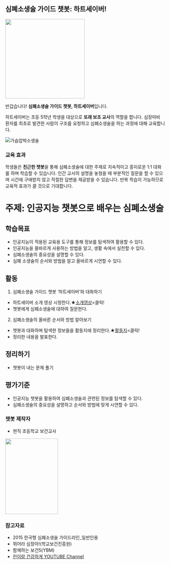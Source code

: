 ## 심폐소생술 가이드 챗봇: 하트세이버!

<img src='https://user-images.githubusercontent.com/72488320/234489360-820e7102-712f-4f09-ae07-48328fdb337d.png' width='250' height='250'>

반갑습니다! **심폐소생술 가이드 챗봇, 하트세이버**입니다.

 하트세이버는 초등 5학년 학생을 대상으로 **또래 보조 교사**의 역할을 합니다.
심장마비 환자를 최초로 발견한 사람이 구조를 요청하고 심폐소생술을 하는 과정에 대해 교육합니다.

![가슴압박소생술](https://user-images.githubusercontent.com/72488320/113854528-eaec8a80-97d9-11eb-84ab-7f9c292b079f.PNG)


### 교육 효과
 학생들은 **친근한 챗봇**을 통해 심폐소생술에 대한 주제로 지속적이고 흥미로운 1:1 대화를 하며 학습할 수 있습니다. 
인간 교사의 설명을 놓쳤을 때 부분적인 질문을 할 수 있으며 시간에 구애받지 않고 적절한 답변을 제공받을 수 있습니다.
반복 학습이 가능하므로 교육적 효과가 클 것으로 기대합니다.


# 주제: 인공지능 챗봇으로 배우는 심폐소생술
## 학습목표
- 인공지능이 적용된 교육용 도구를 통해 정보를 탐색하여 활용할 수 있다.
- 인공지능을 올바르게 사용하는 방법을 알고, 생활 속에서 실천할 수 있다.
- 심폐소생술의 중요성을 설명할 수 있다.
- 심폐 소생술의 순서와 방법을 알고 올바르게 시연할 수 있다.

## 활동
1. 심폐소생술 가이드 챗봇 ‘하트세이버’와 대화하기
 - 하트세이버 소개 영상 시청한다.★[소개영상](https://www.youtube.com/watch?v=TW4FkBAFkYw&t=3s)<클릭!
 - 챗봇에게 심폐소생술에 대하여 질문한다.
2. 심폐소생술의 올바른 순서와 방법 알아보기
 - 챗봇과 대화하며 탐색한 정보들을 활동지에 정리한다.★[활동지](https://docs.google.com/document/d/19rmAqvKD1Q_lGoPokL4oo5PXyPHYqQjT/edit?usp=sharing&ouid=117043477565419924608&rtpof=true&sd=true)<클릭!
 - 정리한 내용을 발표한다.

## 정리하기
- 챗봇이 내는 문제 풀기

## 평가기준
- 인공지능 챗봇을 활용하여 심폐소생술과 관련된 정보를 탐색할 수 있다.
- 심폐소생술의 중요성을 설명하고 순서와 방법에 맞게 시연할 수 있다.


### 챗봇 제작자
- 현직 초등학교 보건교사
<img src='https://user-images.githubusercontent.com/72488320/234489888-de8390e0-3729-49d1-ab32-27a4c491dcaf.png' width='166' height='238'>


### 참고자료
- 2015 한국형 심폐소생술 가이드라인_일반인용
- 뛰어라 심장아!(학교보건진흥원)
- 함께하는 보건5(YBM)
- [린이랑 건강하게 YOUTUBE Channel](https://www.youtube.com/channel/UCwIRsJMyT0ku1sxfF4Ntt1A)
